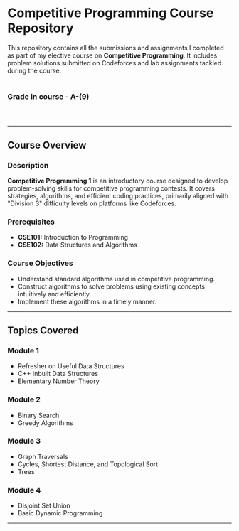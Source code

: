 # Competitive Programming Course Repository

This repository contains all the submissions and assignments I completed as part of my elective course on **Competitive Programming**. It includes problem solutions submitted on Codeforces and lab assignments tackled during the course.<br><br>

### Grade in course - <b>A-</b>(9)<br><br><br>
---

## Course Overview

### Description
**Competitive Programming 1** is an introductory course designed to develop problem-solving skills for competitive programming contests. It covers strategies, algorithms, and efficient coding practices, primarily aligned with "Division 3" difficulty levels on platforms like Codeforces.

### Prerequisites
- **CSE101:** Introduction to Programming
- **CSE102:** Data Structures and Algorithms

### Course Objectives
- Understand standard algorithms used in competitive programming.
- Construct algorithms to solve problems using existing concepts intuitively and efficiently.
- Implement these algorithms in a timely manner.

---

## Topics Covered

### Module 1
- Refresher on Useful Data Structures
- C++ Inbuilt Data Structures
- Elementary Number Theory

### Module 2
- Binary Search
- Greedy Algorithms

### Module 3
- Graph Traversals
- Cycles, Shortest Distance, and Topological Sort
- Trees

### Module 4
- Disjoint Set Union
- Basic Dynamic Programming

---
